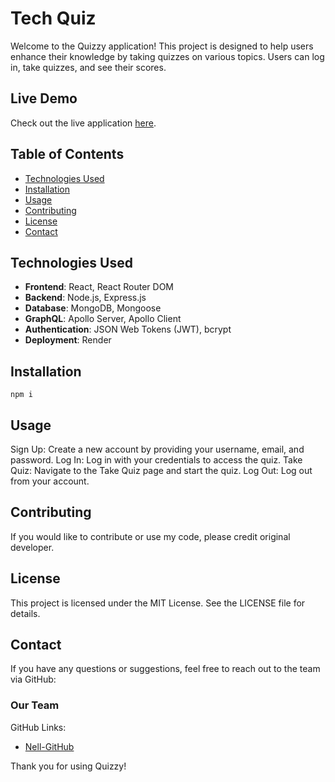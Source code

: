 # Tech Quiz

Welcome to the Quizzy application! This project is designed to help users enhance their knowledge by taking quizzes on various topics. Users can log in, take quizzes, and see their scores.

## Live Demo

Check out the live application [here]().

## Table of Contents

- [Technologies Used](#technologies-used)
- [Installation](#installation)
- [Usage](#usage)
- [Contributing](#contributing)
- [License](#license)
- [Contact](#contact)

## Technologies Used

- **Frontend**: React, React Router DOM
- **Backend**: Node.js, Express.js
- **Database**: MongoDB, Mongoose
- **GraphQL**: Apollo Server, Apollo Client
- **Authentication**: JSON Web Tokens (JWT), bcrypt
- **Deployment**: Render

## Installation

```
npm i 
```

## Usage
Sign Up: Create a new account by providing your username, email, and password.
Log In: Log in with your credentials to access the quiz.
Take Quiz: Navigate to the Take Quiz page and start the quiz.
Log Out: Log out from your account.

## Contributing
If you would like to contribute or use my code, please credit original developer. 

## License
This project is licensed under the MIT License. See the LICENSE file for details.

## Contact
If you have any questions or suggestions, feel free to reach out to the team via GitHub:

### Our Team
GitHub Links: 
- [Nell-GitHub](https://github.com/nvanschaack)

Thank you for using Quizzy! 
